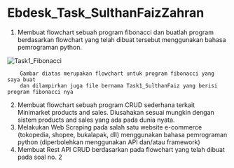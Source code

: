 # Ebdesk_Task_SulthanFaizZahran

1. Membuat flowchart sebuah program fibonacci dan buatlah program berdasarkan flowchart yang telah dibuat tersebut menggunakan bahasa pemrograman python.

![Task1_Fibonacci](https://user-images.githubusercontent.com/86909749/223284061-f1723cf8-2598-4019-a810-249c44eeafe1.png)
        
        Gambar diatas merupakan flowchart untuk program fibonacci yang saya buat
        dan dilampirkan juga file bernama Task1_SulthanFaiz yang berisi program fibonacci nya

2. Membuat flowchart sebuah program CRUD sederhana terkait Minimarket products and sales. Diusahakan sesuai mungkin dengan sistem products and sales yang ada pada dunia nyata.
3. Melakukan Web Scraping pada salah satu website e-commerce (tokopedia, shopee, bukalapak, dll) menggunakan bahasa pemrograman python (diperbolehkan menggunakan API dan/atau framework)
4. Membuat Rest API CRUD berdasarkan pada flowchart yang telah dibuat pada soal no. 2
